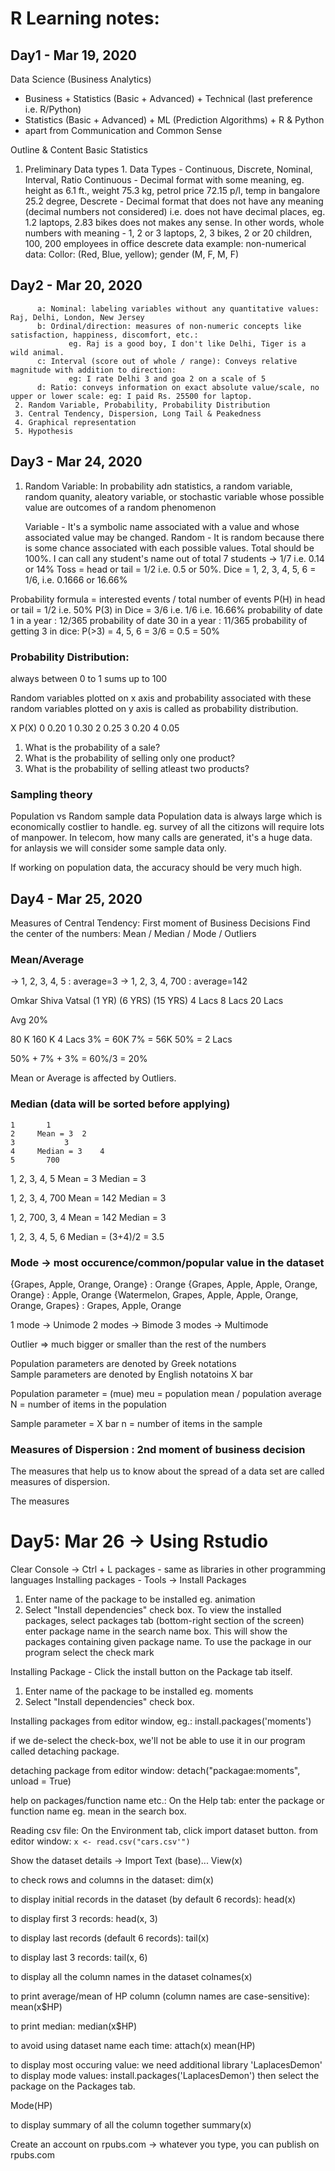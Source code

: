 # R Learning notes:

## Day1 - Mar 19, 2020
   Data Science (Business Analytics)
   * Business + Statistics (Basic + Advanced) + Technical (last preference i.e. R/Python)
   * Statistics (Basic + Advanced)  + ML (Prediction Algorithms) + R & Python
   * apart from Communication and Common Sense

   Outline & Content Basic Statistics
   1. Preliminary Data types
     1. Data Types - Continuous, Discrete, Nominal, Interval, Ratio
         Continuous - Decimal format with some meaning, eg. height as 6.1 ft., weight 75.3 kg, petrol price 72.15 p/l, temp in bangalore 25.2 degree, 
         Descrete - Decimal format that does not have any meaning (decimal numbers not considered) i.e. does not have decimal places, eg. 1.2 laptops, 2.83 bikes does not makes any sense.
             In other words, whole numbers with meaning - 1, 2  or 3 laptops, 2, 3 bikes, 2 or 20 children, 100, 200 employees in office
                           descrete data example:
                           non-numerical data:
                                 Collor: (Red, Blue, yellow); gender (M, F, M, F)
## Day2 - Mar 20, 2020
          a: Nominal: labeling variables without any quantitative values: Raj, Delhi, London, New Jersey
          b: Ordinal/direction: measures of non-numeric concepts like satisfaction, happiness, discomfort, etc.: 
                 eg. Raj is a good boy, I don't like Delhi, Tiger is a wild animal.
          c: Interval (score out of whole / range): Conveys relative magnitude with addition to direction: 
                 eg: I rate Delhi 3 and goa 2 on a scale of 5
          d: Ratio: conveys information on exact absolute value/scale, no upper or lower scale: eg: I paid Rs. 25500 for laptop.
     2. Random Variable, Probability, Probability Distribution
     3. Central Tendency, Dispersion, Long Tail & Peakedness
     4. Graphical representation
     5. Hypothesis


## Day3 - Mar 24, 2020
1. Random Variable: In probability adn statistics, a random variable, random quanity, aleatory variable, or stochastic variable whose possible value are outcomes of a random phenomenon

    Variable - It's a symbolic name associated with a value and whose associated value may be changed.
    Random - It is random because there is some chance associated with each possible values. Total should be 100%.
       I can call any student's name out of total 7 students -> 1/7 i.e. 0.14 or 14%
       Toss = head or tail = 1/2 i.e. 0.5 or 50%.
       Dice = 1, 2, 3, 4, 5, 6 = 1/6, i.e. 0.1666 or 16.66%

Probability formula = interested events / total number of events
  P(H) in head or tail = 1/2 i.e. 50%
  P(3) in Dice = 3/6 i.e. 1/6 i.e. 16.66%
  probability of date 1 in a year : 12/365
  probability of date 30 in a year : 11/365
  probability of getting 3 in dice: P(>3) = 4, 5, 6 = 3/6 = 0.5 = 50%

### Probability Distribution:
   always between 0 to 1
   sums up to 100

Random variables plotted on x axis and probability associated with these random variables plotted on y axis is called as probability distribution.

X	P(X)
0	0.20
1	0.30
2	0.25
3	0.20
4	0.05

1. What is the probability of a sale?
2. What is the probability of selling only one product?
3. What is the probability of selling atleast two products?

### Sampling theory
Population vs Random sample data
Population data is always large which is economically costlier to handle.
 eg. survey of all the citizons will require lots of manpower.
In telecom, how many calls are generated, it's a huge data. for anlaysis we will consider some sample data only.

If working on population data, the accuracy should be very much high.

## Day4 - Mar 25, 2020
Measures of Central Tendency: First moment of Business Decisions
Find the center of the numbers: Mean / Median / Mode / Outliers

### Mean/Average

 -> 1, 2, 3, 4, 5 : average=3
 -> 1, 2, 3, 4, 700 : average=142


Omkar		Shiva		Vatsal
(1 YR)		(6 YRS)		(15 YRS)
4 Lacs		8 Lacs		20 Lacs

Avg 20%

80 K		160 K		4 Lacs
				3% = 60K
		7% = 56K
50% = 2 Lacs

50% + 7% + 3% = 60%/3 = 20%

Mean or Average is affected by Outliers.

### Median (data will be sorted before applying)

	1		1
	2     Mean = 3	2
	3     		3
	4     Median = 3	4
	5		700
1, 2, 3, 4, 5
Mean = 3
Median = 3

1, 2, 3, 4, 700
Mean = 142
Median = 3

1, 2, 700, 3, 4
Mean = 142
Median = 3

1, 2, 3, 4, 5, 6
Median = (3+4)/2 = 3.5

### Mode -> most occurence/common/popular value in the dataset
{Grapes, Apple, Orange, Orange}			: Orange
{Grapes, Apple, Apple, Orange, Orange}			: Apple, Orange
{Watermelon, Grapes, Apple, Apple, Orange, Orange, Grapes}	: Grapes, Apple, Orange

1 mode  -> Unimode
2 modes -> Bimode
3 modes -> Multimode

Outlier => much bigger or smaller than the rest of the numbers

Population parameters are denoted by Greek notations	
Sample 	 parameters are denoted by English notatoins 	X bar

Population parameter = (mue)
meu = population mean / population average
N = number of items in the population

Sample parameter = X bar
n = number of items in the sample

### Measures of Dispersion : 2nd moment of business decision
The measures that help us to know about the spread of a data set are called measures of dispersion.

The measures 


# Day5: Mar 26 -> Using Rstudio
Clear Console -> Ctrl + L
packages - same as libraries in other programming languages
Installing packages - Tools -> Install Packages
   1. Enter name of the package to be installed eg. animation
   2. Select "Install dependencies" check box.
To view the installed packages, select packages tab (bottom-right section of the screen)
   enter package name in the search name box. This will show the packages containing given package name.
To use the package in our program select the check mark

Installing Package - Click the install button on the Package tab itself.
   1. Enter name of the package to be installed eg. moments
   2. Select "Install dependencies" check box.

Installing packages from editor window, eg.:
   install.packages('moments')

if we de-select the check-box, we'll not be able to use it in our program called detaching package.

detaching package from editor window:
   detach("packagae:moments", unload = True)

help on packages/function name etc.:
   On the Help tab: enter the package  or function name eg. mean in the search box.

Reading csv file:
   On the Environment tab, click import dataset button.
from editor window:
   ```x <- read.csv("cars.csv'")```

Show the dataset details -> Import Text (base)...
   View(x)

to check rows and columns in the dataset:
   dim(x)

to display initial records in the dataset (by default 6 records):
   head(x)

to display first 3 records:
   head(x, 3)

to display last records (default 6 records):
  tail(x)

to display last 3 records:
  tail(x, 6)

to display all the column names in the dataset
  colnames(x)

to print average/mean of HP column (column names are case-sensitive):
  mean(x$HP)

to print median:
  median(x$HP)

to avoid using dataset name each time:
  attach(x)
  mean(HP)

to display most occuring value:
  we need additional library 'LaplacesDemon' to display mode values:
  install.packages('LaplacesDemon')
  then select the package on the Packages tab.

  Mode(HP)

to display summary of all the column together
  summary(x)

Create an account on rpubs.com -> whatever you type, you can publish on rpubs.com


  
